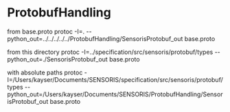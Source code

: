 # ProtobufHandling


from base.proto
protoc -I=. --python_out=../../../../../ProtobufHandling/SensorisProtobuf_out base.proto

from this directory
protoc -I=../specification/src/sensoris/protobuf/types --python_out=./SensorisProtobuf_out base.proto

with absolute paths
protoc -I=/Users/kayser/Documents/SENSORIS/specification/src/sensoris/protobuf/types --python_out=/Users/kayser/Documents/SENSORIS/ProtobufHandling/SensorisProtobuf_out base.proto
